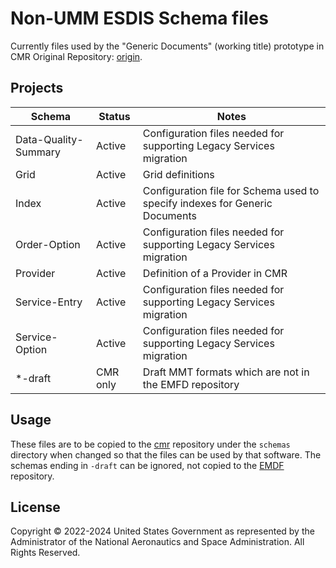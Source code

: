 # Non-UMM ESDIS Schema files

Currently files used by the "Generic Documents" (working title) prototype in CMR
Original Repository: [origin][origin].

## Projects

| Schema               | Status    | Notes |
| -------------------- | --------- | ----- |
| Data-Quality-Summary | Active    | Configuration files needed for supporting Legacy Services migration
| Grid                 | Active    | Grid definitions
| Index                | Active    | Configuration file for Schema used to specify indexes for Generic Documents
| Order-Option         | Active    | Configuration files needed for supporting Legacy Services migration
| Provider             | Active    | Definition of a Provider in CMR
| Service-Entry        | Active    | Configuration files needed for supporting Legacy Services migration
| Service-Option       | Active    | Configuration files needed for supporting Legacy Services migration
| *-draft              | CMR only  | Draft MMT formats which are not in the EMFD repository

## Usage

These files are to be copied to the [cmr][cmr] repository under the `schemas`
directory when changed so that the files can be used by that software. The schemas
ending in `-draft` can be ignored, not copied to the [EMDF][origin] repository.

## License

Copyright © 2022-2024 United States Government as represented by the
Administrator of the National Aeronautics and Space Administration. All Rights
Reserved.

[origin]: https://git.earthdata.nasa.gov/projects/EMFD/repos/otherschemas "The repository for Generic Documents"
[cmr]: https://github.com/nasa/Common-Metadata-Repository "CMR Git Repository"
